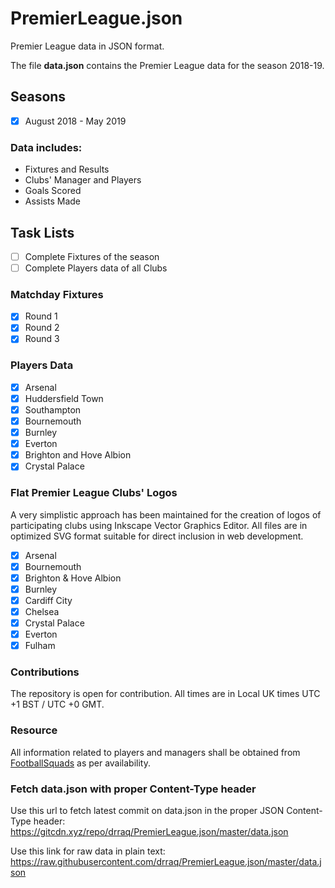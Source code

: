 # PremierLeague.json
Premier League data in JSON format.

The file **data.json** contains the Premier League data for the season 2018-19.

## Seasons

- [x] August 2018 - May 2019

### Data includes:

- Fixtures and Results
- Clubs' Manager and Players
- Goals Scored
- Assists Made

## Task Lists

- [ ] Complete Fixtures of the season
- [ ] Complete Players data of all Clubs

### Matchday Fixtures

- [x] Round 1
- [x] Round 2
- [x] Round 3

### Players Data

- [x] Arsenal
- [x] Huddersfield Town
- [x] Southampton
- [x] Bournemouth
- [x] Burnley
- [x] Everton
- [x] Brighton and Hove Albion
- [x] Crystal Palace

### Flat Premier League Clubs' Logos
A very simplistic approach has been maintained for the creation of logos of participating clubs using Inkscape Vector Graphics Editor. All files are in optimized SVG format suitable for direct inclusion in web development.

- [x] Arsenal
- [x] Bournemouth
- [x] Brighton & Hove Albion
- [x] Burnley
- [x] Cardiff City
- [x] Chelsea
- [x] Crystal Palace
- [x] Everton
- [x] Fulham

### Contributions
The repository is open for contribution.
All times are in Local UK times UTC +1 BST / UTC +0 GMT.

### Resource

All information related to players and managers shall be obtained from [FootballSquads](http://www.footballsquads.co.uk/) as per availability.

### Fetch data.json with proper Content-Type header
Use this url to fetch latest commit on data.json in the proper JSON Content-Type header:
https://gitcdn.xyz/repo/drraq/PremierLeague.json/master/data.json

Use this link for raw data in plain text:
https://raw.githubusercontent.com/drraq/PremierLeague.json/master/data.json
